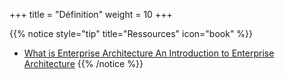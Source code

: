 +++
title = "Définition"
weight = 10
+++

{{% notice style="tip" title="Ressources" icon="book" %}}
- [What is Enterprise Architecture An Introduction to Enterprise Architecture](https://www.youtube.com/watch?v=g9DoRyjCQlA)
{{% /notice %}}